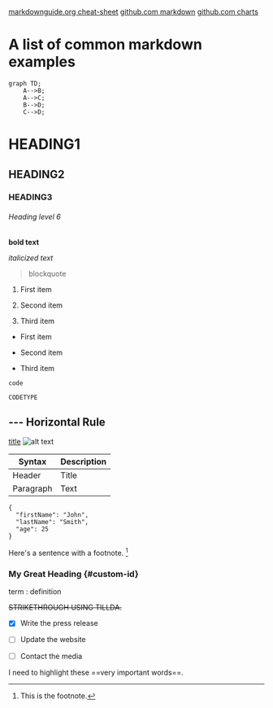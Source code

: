 
[markdownguide.org cheat-sheet](https://www.markdownguide.org/cheat-sheet/)
[github.com markdown](https://docs.github.com/en/get-started/writing-on-github/getting-started-with-writing-and-formatting-on-github/basic-writing-and-formatting-syntax)
[github.com charts](https://docs.github.com/en/get-started/writing-on-github/working-with-advanced-formatting/creating-diagrams)

# A list of common markdown examples

```mermaid
graph TD;
    A-->B;
    A-->C;
    B-->D;
    C-->D;
```


# HEADING1

## HEADING2

### HEADING3

###### Heading level 6

**bold text**

*italicized text*

> blockquote

1. First item

2. Second item

3. Third item

- First item

- Second item

- Third item

`code`

```CODETYPE  ```

--- Horizontal Rule
--- 

[title](https://www.example.com)
![alt text](image.jpg)

| Syntax | Description |
| ----------- | ----------- |
| Header | Title |
| Paragraph | Text | 

```
{
  "firstName": "John",
  "lastName": "Smith",
  "age": 25
}
``` 
Here's a sentence with a footnote. [^1]

[^1]: This is the footnote. 

### My Great Heading {#custom-id}


term
: definition 

~~STRIKETHROUGH USING TILLDA.~~

- [x] Write the press release
- [ ] Update the website
- [ ] Contact the media 


I need to highlight these ==very important words==. 

